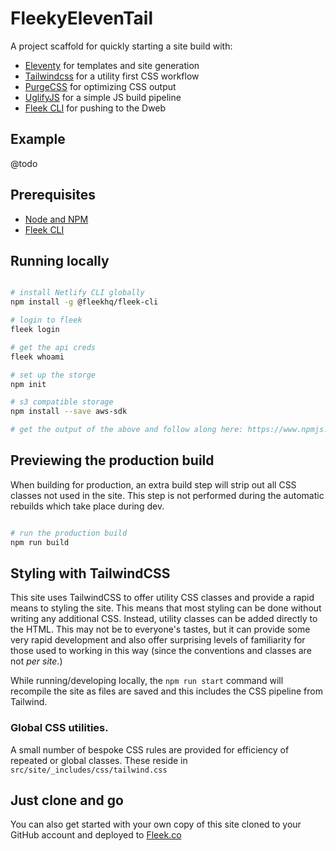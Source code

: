 # FleekyElevenTail

A project scaffold for quickly starting a site build with:

- [Eleventy](https://11ty.dev) for templates and site generation
- [Tailwindcss](https://tailwindcss.com) for a utility first CSS workflow
- [PurgeCSS](https://www.purgecss.com/) for optimizing CSS output
- [UglifyJS](https://www.npmjs.com/package/uglify-js) for a simple JS build pipeline
- [Fleek CLI](https://docs.fleek.co/storage/fleek-storage-js/) for pushing to the Dweb





## Example
@todo

## Prerequisites

- [Node and NPM](https://nodejs.org/)
- [Fleek CLI](https://www.npmjs.com/package/@fleekhq/fleek-cli)


## Running locally

```bash

# install Netlify CLI globally
npm install -g @fleekhq/fleek-cli

# login to fleek
fleek login

# get the api creds
fleek whoami

# set up the storge
npm init

# s3 compatible storage
npm install --save aws-sdk

# get the output of the above and follow along here: https://www.npmjs.com/package/@fleekhq/fleek-cli

```


## Previewing the production build

When building for production, an extra build step will strip out all CSS classes not used in the site. This step is not performed during the automatic rebuilds which take place during dev.

```bash

# run the production build
npm run build
```


## Styling with TailwindCSS

This site uses TailwindCSS to offer utility CSS classes and provide a rapid means to styling the site. This means that most styling can be done without writing any additional CSS. Instead, utility classes can be added directly to the HTML. This may not be to everyone's tastes, but it can provide some very rapid development and also offer surprising levels of familiarity for those used to working in this way (since the conventions and classes are not _per site_.)

While running/developing locally, the `npm run start` command will recompile the site as files are saved and this includes the CSS pipeline from Tailwind.

### Global CSS utilities.

A small number of bespoke CSS rules are provided for efficiency of repeated or global classes. These reside in `src/site/_includes/css/tailwind.css`


## Just clone and go

You can also get started with your own copy of this site cloned to your GitHub account and deployed to [Fleek.co](http://fleek.co?c=edmooney.dev) 
